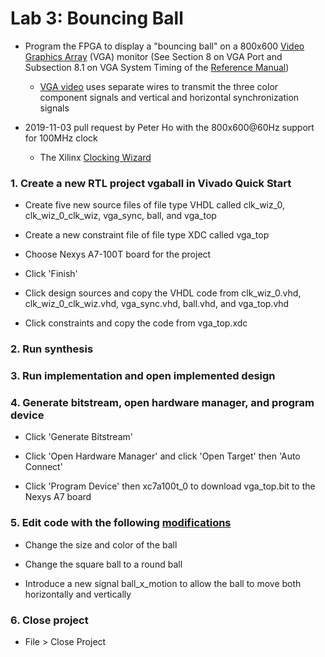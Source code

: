 # Lab 3: Bouncing Ball

* Program the FPGA to display a "bouncing ball" on a 800x600 [Video Graphics Array](https://en.wikipedia.org/wiki/Video_Graphics_Array) (VGA) monitor (See Section 8 on VGA Port and Subsection 8.1 on VGA System Timing of the [Reference Manual]( https://reference.digilentinc.com/_media/reference/programmable-logic/nexys-a7/nexys-a7_rm.pdf))
  * [VGA video](https://web.mit.edu/6.111/www/s2004/NEWKIT/vga.shtml) uses separate wires to transmit the three color component signals and vertical and horizontal synchronization signals

* 2019-11-03 pull request by Peter Ho with the 800x600@60Hz support for 100MHz clock
  * The Xilinx [Clocking Wizard](https://www.xilinx.com/products/intellectual-property/clocking_wizard.html)

### 1. Create a new RTL project vgaball in Vivado Quick Start

* Create five new source files of file type VHDL called clk_wiz_0, clk_wiz_0_clk_wiz, vga_sync, ball, and vga_top

* Create a new constraint file of file type XDC called vga_top

* Choose Nexys A7-100T board for the project

* Click 'Finish'

* Click design sources and copy the VHDL code from clk_wiz_0.vhd, clk_wiz_0_clk_wiz.vhd, vga_sync.vhd, ball.vhd, and vga_top.vhd

* Click constraints and copy the code from vga_top.xdc

### 2. Run synthesis

### 3. Run implementation and open implemented design

### 4. Generate bitstream, open hardware manager, and program device

* Click 'Generate Bitstream'

* Click 'Open Hardware Manager' and click 'Open Target' then 'Auto Connect'

* Click 'Program Device' then xc7a100t_0 to download vga_top.bit to the Nexys A7 board

### 5. Edit code with the following [modifications](https://github.com/kevinwlu/dsd/tree/master/Nexys-A7/Lab-3/Modifications)

* Change the size and color of the ball

* Change the square ball to a round ball

* Introduce a new signal ball_x_motion to allow the ball to move both horizontally and vertically

### 6. Close project

* File > Close Project
